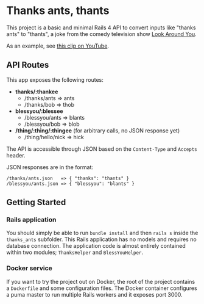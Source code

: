 # Thanks ants, thants

This project is a basic and minimal Rails 4 API to convert inputs like "thanks ants" to "thants", a joke from the comedy television show [Look Around You](https://en.wikipedia.org/wiki/Look_Around_You).

As an example, see [this clip on YouTube](https://www.youtube.com/watch?v=9jtU9BbReQk).

## API Routes

This app exposes the following routes:

* **thanks/:thankee**
	* /thanks/ants => ants
	* /thanks/bob => thob
* **blessyou/:blessee**
	* /blessyou/ants => blants
	* /blessyou/bob => blob
* **/thing/:thing/:thingee** (for arbitrary calls, no JSON response yet)
	* /thing/hello/nick => hick

The API is accessible through JSON based on the `Content-Type` and `Accepts` header.

JSON responses are in the format:

```
/thanks/ants.json   => { "thanks": "thants" }
/blessyou/ants.json => { "blessyou": "blants" }
```

## Getting Started

### Rails application
You should simply be able to run `bundle install` and then `rails s` inside the `thanks_ants` subfolder. This Rails application has no models and requires no database connection. The application code is almost entirely contained within two modules; `ThanksHelper` and `BlessYouHelper`.

### Docker service
If you want to try the project out on Docker, the root of the project contains a `Dockerfile` and some configuration files. The Docker container configures a puma master to run multiple Rails workers and it exposes port 3000.
